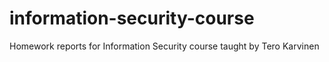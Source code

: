 # information-security-course
Homework reports for Information Security course taught by Tero Karvinen
